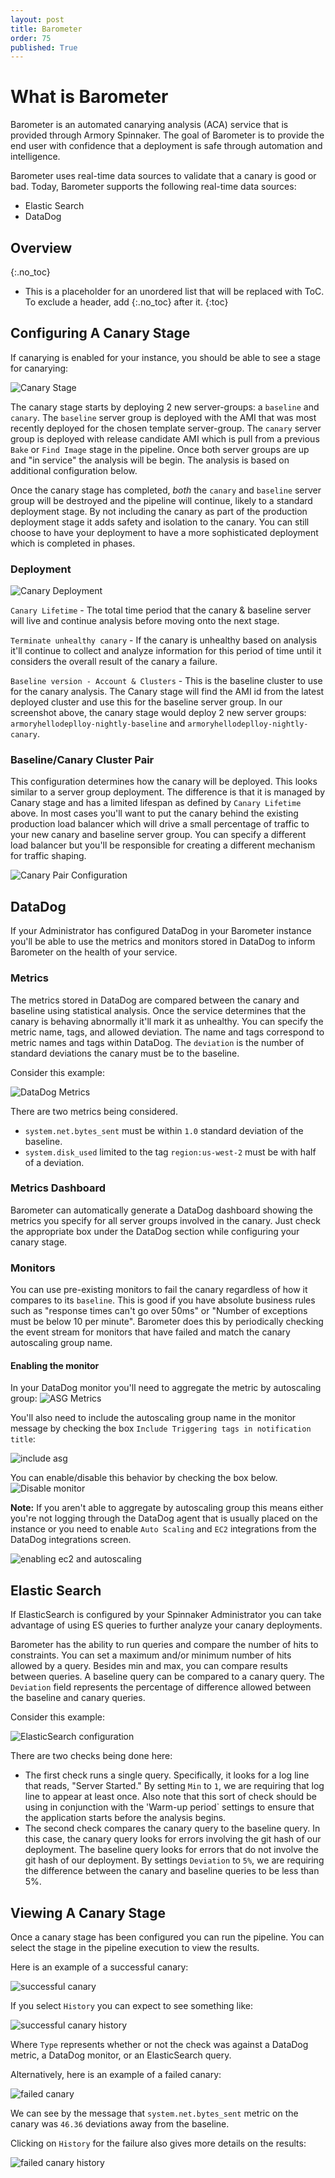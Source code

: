 ```yaml
---
layout: post
title: Barometer
order: 75
published: True
---
```


# What is Barometer

Barometer is an automated canarying analysis (ACA) service that is provided through Armory Spinnaker. The goal of Barometer is to provide the end user with confidence that a deployment is safe through automation and intelligence.

Barometer uses real-time data sources to validate that a canary is good or bad. Today, Barometer supports the following real-time data sources:

* Elastic Search
* DataDog

## Overview
{:.no_toc}
* This is a placeholder for an unordered list that will be replaced with ToC. To exclude a header, add {:.no_toc} after it.
{:toc}

## Configuring A Canary Stage

If canarying is enabled for your instance, you should be able to see a stage for canarying:

![Canary Stage](https://cl.ly/2H0T1P1j2J15/Image%202017-08-07%20at%2010.57.58%20AM.png)

The canary stage starts by deploying 2 new server-groups: a `baseline` and `canary`.   The `baseline` server group is deployed with the AMI that was most recently deployed for the chosen template server-group.  The `canary` server group is deployed with release candidate AMI which is pull from a previous `Bake` or `Find Image` stage in the pipeline.  Once both server groups are up and "in service" the analysis will be begin.  The analysis is based on additional configuration below.

Once the canary stage has completed, _both_ the `canary` and `baseline` server group will be destroyed and the pipeline will continue, likely to a standard deployment stage.  By not including the canary as part of the production deployment stage it adds safety and isolation to the canary.  You can still choose to have your deployment to have a more sophisticated deployment which is completed in phases. 

### Deployment

![Canary Deployment](https://cl.ly/1J1H0W2d2R15/Image%202017-08-07%20at%2011.01.19%20AM.png)

`Canary Lifetime` - The total time period that the canary & baseline server will live and continue analysis before moving onto the next stage.


`Terminate unhealthy canary` - If the canary is unhealthy based on analysis it'll continue to collect and analyze information for this period of time until it considers the overall result of the canary a failure.


`Baseline version - Account & Clusters` - This is the baseline cluster to use for the canary analysis.  The Canary stage will find the AMI id from the latest deployed cluster and use this for the baseline server group.  In our screenshot above, the canary stage would deploy 2 new server groups: `armoryhellodeplloy-nightly-baseline` and `armoryhellodeplloy-nightly-canary`.


### Baseline/Canary Cluster Pair

This configuration determines how the canary will be deployed.  This looks similar to a server group deployment. The difference is that it is managed by Canary stage and has a limited lifespan as defined by `Canary Lifetime` above.  In most cases you'll want to put the canary behind the existing production load balancer which will drive a small percentage of traffic to your new canary and baseline server group.  You can specify a different load balancer but you'll be responsible for creating a different mechanism for traffic shaping.  


![Canary Pair Configuration](https://cl.ly/3b2l1N1a0n3Q/Image%202017-08-07%20at%2011.39.16%20AM.png)

## DataDog

If your Administrator has configured DataDog in your Barometer instance you'll be able to use the metrics and monitors stored in DataDog to inform Barometer on the health of your service.

### Metrics

The metrics stored in DataDog are compared between the canary and baseline using statistical analysis. Once the service determines that the canary is behaving abnormally it'll mark it as unhealthy. You can specify the metric name, tags, and allowed deviation. The name and tags correspond to metric names and tags within DataDog. The `deviation` is the number of standard deviations the canary must be to the baseline.

Consider this example:

![DataDog Metrics](https://cl.ly/3T2Q0n2m2i2U/Image%202017-08-24%20at%201.59.03%20PM.png)

There are two metrics being considered.
- `system.net.bytes_sent` must be within `1.0` standard deviation of the baseline.
- `system.disk_used` limited to the tag `region:us-west-2` must be with half of a deviation.

### Metrics Dashboard

Barometer can automatically generate a DataDog dashboard showing the metrics you specify for all server groups involved in the canary. Just check the appropriate box under the DataDog section while configuring your canary stage.

### Monitors

You can use pre-existing monitors to fail the canary regardless of how it compares to its `baseline`.  This is good if you have absolute business rules such as "response times can't go over 50ms" or "Number of exceptions must be below 10 per minute".  Barometer does this by periodically checking the event stream for monitors that have failed and match the canary autoscaling group name.

#### Enabling the monitor

In your DataDog monitor you'll need to aggregate the metric by autoscaling group:
![ASG Metrics](https://cl.ly/0s0s2N382x02/Image%202017-08-07%20at%2012.04.54%20PM.png)

You'll also need to include the autoscaling group name in the monitor message by checking the box `Include Triggering tags in notification title`:


![include asg](https://cl.ly/3L42191Z0o03/Image%202017-08-07%20at%201.23.30%20PM.png)


You can enable/disable this behavior by checking the box below.
![Disable monitor](https://cl.ly/2g1T1b0q2I2S/Image%202017-08-07%20at%2011.53.07%20AM.png)

**Note:** If you aren't able to aggregate by autoscaling group this means either you're not logging through the DataDog agent that is usually placed on the instance or you need to enable `Auto Scaling` and `EC2` integrations from the DataDog integrations screen.

![enabling ec2 and autoscaling](https://cl.ly/0z1h27390b3v/Image%202017-08-07%20at%2012.10.12%20PM.png)

## Elastic Search

If ElasticSearch is configured by your Spinnaker Administrator you can take advantage of using ES queries to further analyze your canary deployments.

Barometer has the ability to run queries and compare the number of hits to constraints. You can set a maximum and/or minimum number of hits allowed by a query. Besides min and max, you can compare results between queries. A baseline query can be compared to a canary query. The `Deviation` field represents the percentage of difference allowed between the baseline and canary queries.

Consider this example:

![ElasticSearch configuration](https://cl.ly/2Z051c2n2P0o/Image%202017-08-23%20at%203.16.01%20PM.png)

There are two checks being done here:
- The first check runs a single query. Specifically, it looks for a log line that reads, "Server Started." By setting `Min` to `1`, we are requiring that log line to appear at least once. Also note that this sort of check should be using in conjunction with the 'Warm-up period` settings to ensure that the application starts before the analysis begins.
- The second check compares the canary query to the baseline query. In this case, the canary query looks for errors involving the git hash of our deployment. The baseline query looks for errors that do not involve the git hash of our deployment. By settings `Deviation` to `5%`, we are requiring the difference between the canary and baseline queries to be less than 5%.


## Viewing A Canary Stage

Once a canary stage has been configured you can run the pipeline. You can select the stage in the pipeline execution to view the results.

Here is an example of a successful canary:

![successful canary](https://cl.ly/2g2a1B2i4745/Image%202017-08-24%20at%202.05.41%20PM.png)

If you select `History` you can expect to see something like:

![successful canary history](https://cl.ly/2Y2O3i0C193R/Image%202017-08-24%20at%202.07.18%20PM.png)

Where `Type` represents whether or not the check was against a DataDog metric, a DataDog monitor, or an ElasticSearch query.

Alternatively, here is an example of a failed canary:

![failed canary](https://cl.ly/2Z0F0e2k3r0U/Image%202017-08-24%20at%202.09.38%20PM.png)

We can see by the message that `system.net.bytes_sent` metric on the canary was `46.36` deviations away from the baseline.

Clicking on `History` for the failure also gives more details on the results:

![failed canary history](https://cl.ly/3k0U3O2c363d/Image%202017-08-24%20at%202.15.26%20PM.png)
